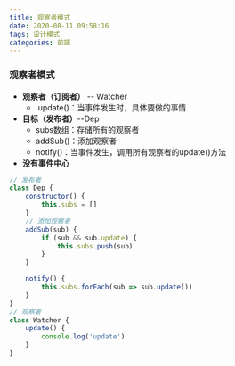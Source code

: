 ```yaml
---
title: 观察者模式
date: 2020-08-11 09:58:16
tags: 设计模式
categories: 前端
---
```


### **观察者模式**



- **观察者（订阅者）** -- Watcher
  - ​	update()：当事件发生时，具体要做的事情
- **目标（发布者）**--Dep
  - subs数组：存储所有的观察者
  - addSub()：添加观察者
  - notify()：当事件发生，调用所有观察者的update()方法
- **没有事件中心**



```js
// 发布者
class Dep {
	constructor() {
		this.subs = []
	}
	// 添加观察者
	addSub(sub) {
		if (sub && sub.update) {
			this.subs.push(sub)
		}
	}

	notify() {
		this.subs.forEach(sub => sub.update())
	}
}
// 观察者
class Watcher {
	update() {
		console.log('update')
	}
}
```


